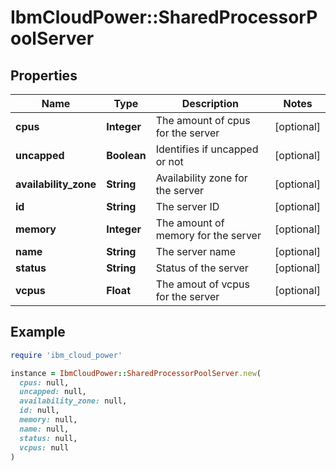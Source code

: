# IbmCloudPower::SharedProcessorPoolServer

## Properties

| Name | Type | Description | Notes |
| ---- | ---- | ----------- | ----- |
| **cpus** | **Integer** | The amount of cpus for the server | [optional] |
| **uncapped** | **Boolean** | Identifies if uncapped or not | [optional] |
| **availability_zone** | **String** | Availability zone for the server | [optional] |
| **id** | **String** | The server ID | [optional] |
| **memory** | **Integer** | The amount of memory for the server | [optional] |
| **name** | **String** | The server name | [optional] |
| **status** | **String** | Status of the server | [optional] |
| **vcpus** | **Float** | The amout of vcpus for the server | [optional] |

## Example

```ruby
require 'ibm_cloud_power'

instance = IbmCloudPower::SharedProcessorPoolServer.new(
  cpus: null,
  uncapped: null,
  availability_zone: null,
  id: null,
  memory: null,
  name: null,
  status: null,
  vcpus: null
)
```


